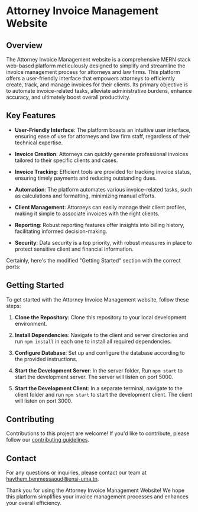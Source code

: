 # Attorney Invoice Management Website

## Overview

The Attorney Invoice Management website is a comprehensive MERN stack web-based platform meticulously designed to simplify and streamline the invoice management process for attorneys and law firms. This platform offers a user-friendly interface that empowers attorneys to efficiently create, track, and manage invoices for their clients. Its primary objective is to automate invoice-related tasks, alleviate administrative burdens, enhance accuracy, and ultimately boost overall productivity.

## Key Features

- **User-Friendly Interface**: The platform boasts an intuitive user interface, ensuring ease of use for attorneys and law firm staff, regardless of their technical expertise.

- **Invoice Creation**: Attorneys can quickly generate professional invoices tailored to their specific clients and cases.

- **Invoice Tracking**: Efficient tools are provided for tracking invoice status, ensuring timely payments and reducing outstanding dues.

- **Automation**: The platform automates various invoice-related tasks, such as calculations and formatting, minimizing manual efforts.

- **Client Management**: Attorneys can easily manage their client profiles, making it simple to associate invoices with the right clients.

- **Reporting**: Robust reporting features offer insights into billing history, facilitating informed decision-making.

- **Security**: Data security is a top priority, with robust measures in place to protect sensitive client and financial information.

Certainly, here's the modified "Getting Started" section with the correct ports:

## Getting Started

To get started with the Attorney Invoice Management website, follow these steps:

1. **Clone the Repository**: Clone this repository to your local development environment.

2. **Install Dependencies**: Navigate to the client and server directories and run `npm install` in each one to install all required dependencies.

3. **Configure Database**: Set up and configure the database according to the provided instructions.

4. **Start the Development Server**: In the server folder, Run `npm start` to start the development server. The server will listen on port 5000.

5. **Start the Development Client**: In a separate terminal, navigate to the client folder and run `npm start` to start the development client. The client will listen on port 3000.

## Contributing

Contributions to this project are welcome! If you'd like to contribute, please follow our [contributing guidelines](CONTRIBUTING.md).

## Contact

For any questions or inquiries, please contact our team at [haythem.benmessaoud@ensi-uma.tn](mailto:haythem.benmessaoud@ensi-uma.tn).

Thank you for using the Attorney Invoice Management Website! We hope this platform simplifies your invoice management processes and enhances your overall efficiency.
